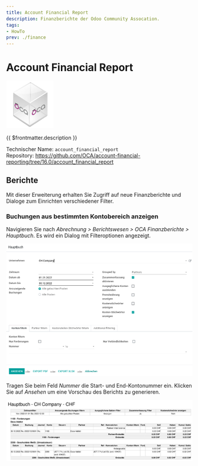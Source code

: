 ```yaml
---
title: Account Financial Report
description: Finanzberichte der Odoo Community Assocation.
tags:
- HowTo
prev: ./finance
---
```

# Account Financial Report
![icon_oca_app](attachments/icon_oca_app.png)

{{ $frontmatter.description }}

Technischer Name: `account_financial_report`\
Repository: <https://github.com/OCA/account-financial-reporting/tree/16.0/account_financial_report>

## Berichte

Mit dieser Erweiterung erhalten Sie Zugriff auf neue Finanzberichte und Dialoge zum Einrichten verschiedener Filter.

### Buchungen aus bestimmten Kontobereich anzeigen

Navigieren Sie nach *Abrechnung > Berichtswesen > OCA Finanzberichte > Hauptbuch*. Es wird ein Dialog mit Filteroptionen angezeigt.

![](attachments/Account%20Financial%20Report%20Dialog.png)

Tragen Sie beim Feld *Nummer* die Start- und End-Kontonummer ein. Klicken Sie auf *Ansehen* um eine Vorschau des Berichts zu generieren.

![](attachments/Account%20Financial%20Report.png)